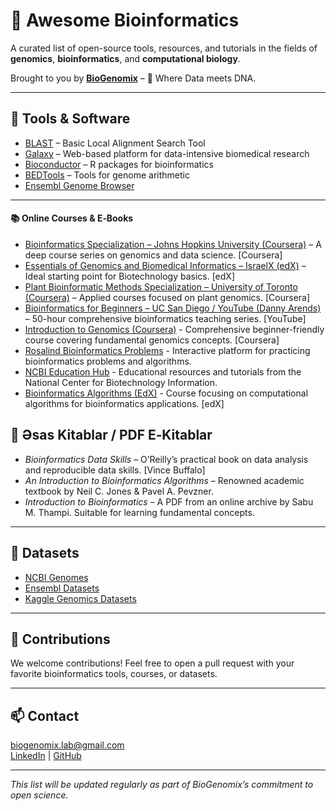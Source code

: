 # 🧬 Awesome Bioinformatics

A curated list of open-source tools, resources, and tutorials in the fields of **genomics**, **bioinformatics**, and **computational biology**.

Brought to you by **[BioGenomix](https://www.linkedin.com/company/biogenomixlab)** – 🔬 Where Data meets DNA.

---

## 🔧 Tools & Software

- [BLAST](https://blast.ncbi.nlm.nih.gov/Blast.cgi) – Basic Local Alignment Search Tool
- [Galaxy](https://usegalaxy.org/) – Web-based platform for data-intensive biomedical research
- [Bioconductor](https://www.bioconductor.org/) – R packages for bioinformatics
- [BEDTools](https://bedtools.readthedocs.io/en/latest/) – Tools for genome arithmetic
- [Ensembl Genome Browser](https://www.ensembl.org/)

---

#### 📚 Online Courses & E‑Books

- [Bioinformatics Specialization – Johns Hopkins University (Coursera)](https://www.coursera.org/specializations/bioinformatics) – A deep course series on genomics and data science. [Coursera]
- [Essentials of Genomics and Biomedical Informatics – IsraelX (edX)](https://www.edx.org/learn/) – Ideal starting point for Biotechnology basics. [edX]
- [Plant Bioinformatic Methods Specialization – University of Toronto (Coursera)](https://www.coursera.org/specializations/plant-bioinformatic-methods) – Applied courses focused on plant genomics. [Coursera]
- [Bioinformatics for Beginners – UC San Diego / YouTube (Danny Arends)](https://www.youtube.com/playlist?list=PLhR2Go-lh6X5A5WbiO3SPHuoWbwpNznUl) – 50-hour comprehensive bioinformatics teaching series. [YouTube]
- [Introduction to Genomics (Coursera)](https://www.coursera.org/learn/introduction-genomics) - Comprehensive beginner-friendly course covering fundamental genomics concepts. [Coursera]
- [Rosalind Bioinformatics Problems](http://rosalind.info/) - Interactive platform for practicing bioinformatics problems and algorithms.
- [NCBI Education Hub](https://www.ncbi.nlm.nih.gov/education/) -  Educational resources and tutorials from the National Center for Biotechnology Information.
- [Bioinformatics Algorithms (EdX)](https://www.edx.org/course/bioinformatics-algorithms) - Course focusing on computational algorithms for bioinformatics applications. [edX]

## 📘 Əsas Kitablar / PDF E‑Kitablar

- *Bioinformatics Data Skills* – O’Reilly’s practical book on data analysis and reproducible data skills. [Vince Buffalo] 
- *An Introduction to Bioinformatics Algorithms* – Renowned academic textbook by Neil C. Jones & Pavel A. Pevzner.
- *Introduction to Bioinformatics* – A PDF from an online archive by Sabu M. Thampi. Suitable for learning fundamental concepts.

---

## 🧪 Datasets

- [NCBI Genomes](https://www.ncbi.nlm.nih.gov/genome/)
- [Ensembl Datasets](https://www.ensembl.org/info/data/index.html)
- [Kaggle Genomics Datasets](https://www.kaggle.com/datasets?search=genomics)

---

## 🤝 Contributions

We welcome contributions! Feel free to open a pull request with your favorite bioinformatics tools, courses, or datasets.

---

## 📫 Contact

biogenomix.lab@gmail.com  
[LinkedIn](https://www.linkedin.com/company/biogenomixlab) | [GitHub](https://github.com/BioGenomix)

---

*This list will be updated regularly as part of BioGenomix’s commitment to open science.*
